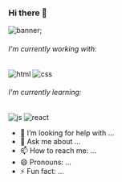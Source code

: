 ### Hi there 👋


![banner](./img/github-profile.png);




 ###### I'm currently working with:

 ![html](https://img.shields.io/badge/HTML5-E34F26?style=for-the-badge&logo=html5&logoColor=white)
 ![css](https://img.shields.io/badge/CSS3-1572B6?style=for-the-badge&logo=css3&logoColor=white)
    
  ###### I'm currently learning:  
    
 ![js](https://img.shields.io/badge/JavaScript-FFFF00?style=for-the-badge&logo=javascript&logoColor=000)
 ![react](https://img.shields.io/badge/React-0ABAB5?style=for-the-badge&logo=react&logoColor=61DAFB)
- 🤔 I’m looking for help with ...
- 💬 Ask me about ...
- 📫 How to reach me: ...
- 😄 Pronouns: ...
- ⚡ Fun fact: ...

